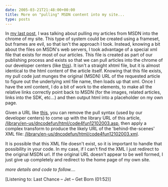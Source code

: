 ```yaml
---
date: 2005-03-21T21:48:00+00:00
title: More on "pulling" MSDN content into my site...
type: posts
---
```

In [my last post](http://blogs.duncanmackenzie.net/duncanma/archive/2005/03/19/1243.aspx), I was talking about pulling my articles from MSDN into the chrome of my site. This type of system could be created using a frameset, but frames are evil, so that isn't the approach I took. Instead, knowing a bit about the files on MSDN's web servers, I took advantage of a special xml file that exists for most of our articles. This file is created as part of our publishing process and exists so that we can pull articles into the chrome of our developer centers (like [this](http://msdn.microsoft.com/vbasic/using/columns/code4fun/default.aspx?pull=/library/en-us/dncodefun/html/code4fun12102003.asp)). It isn't a straight xhtml file, but it is almost identical to the html content of the article itself. Knowing that this file exists, my pull code just munges the original (MSDN) URL of the requested article to figure out the underlying xml file name, then loads up that xml. Once I have the xml content, I do a bit of work to the elements, to make all the relative links correctly point back to MSDN (for the images, related articles, links into the SDK, etc...) and then output html into a placeholder on my own page.

Given a URL like [this](http://msdn.microsoft.com/vbasic/using/columns/code4fun/default.aspx?pull=/library/en-us/dncodefun/html/code4fun12102003.asp), you can remove the pull syntax (used by our developer centers) to come up with the library URL of this article, [/library/en-us/dncodefun/html/code4fun12102003.asp](http://msdn.microsoft.com/library/en-us/dncodefun/html/code4fun12102003.asp), then apply a complex transform to produce the likely URL of the 'behind-the-scenes' XML file: [/library/en-us/dncodefun/html/code4fun12102003.xml](http://msdn.microsoft.com/library/en-us/dncodefun/html/code4fun12102003.xml).

It is possible that this XML file doesn't exist, so it is important to handle that possibility in your code. In my case, if I can't find the XML I just redirect to the original MSDN url. If the original URL doesn't appear to be well formed, I just give up completely and redirect to the home page of my own site.

_more details and code to follow...._


  [Listening to: Last Chance – Jet – Get Born (01:52)]
